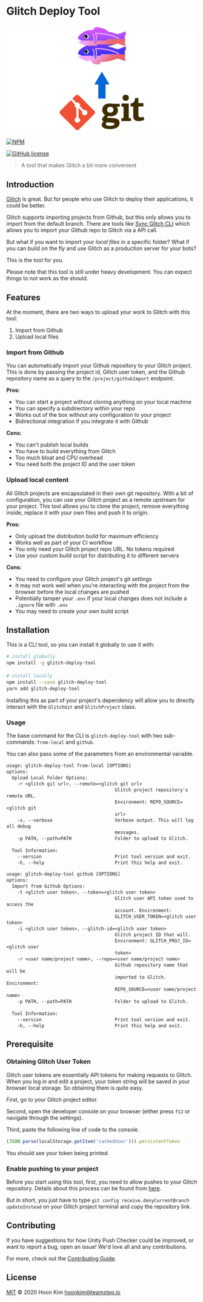 # Glitch Deploy Tool

![cover](img/cover.png)

[![NPM](https://nodei.co/npm/glitch-deploy-tool.png?downloads=true)](https://www.npmjs.com/package/glitch-deploy-tool)

[![GitHub license](https://img.shields.io/github/license/TeamSTEP/glitch-deploy-tool.svg)](https://github.com/TeamSTEP/glitch-deploy-tool/blob/main/LICENSE)

> A tool that makes Glitch a bit more convenient

## Introduction

[Glitch](https://glitch.com/) is great.
But for people who use Glitch to deploy their applications, it could be better.

Glitch supports importing projects from Github, but this only allows you to import from the default branch.
There are tools like [Sync Glitch CLI](https://github.com/glitch-tools/sync-glitch-cli) which allows you to import your Github repo to Glitch via a API call.

But what if you want to import your *local files* in a specific folder?
What if you can build on the fly and use Glitch as a production server for your bots?

This is the tool for you.

Please note that this tool is still under heavy development.
You can expect things to not work as the should.

## Features

At the moment, there are two ways to upload your work to Glitch with this tool:

1. Import from Github
2. Upload local files

### Import from Github

You can automatically import your Github repository to your Glitch project.
This is done by passing the project id, Glitch user token, and the Github repository name as a query to the `/project/githubImport` endpoint.

**Pros:**

- You can start a project without cloning anything on your local machine
- You can specify a subdirectory within your repo
- Works out of the box without any configuration to your project
- Bidirectional integration if you integrate it with Github

**Cons:**

- You can't publish local builds
- You have to build everything from Glitch
- Too much bloat and CPU overhead
- You need both the project ID and the user token

### Upload local content

All Glitch projects are encapsulated in their own git repository.
With a bit of configuration, you can use your Glitch project as a remote upstream for your project.
This tool allows you to clone the project, remove everything inside, replace it with your own files and push it to origin.

**Pros:**

- Only upload the distribution build for maximum efficiency
- Works well as part of your CI workflow
- You only need your Glitch project repo URL. No tokens required
- Use your custom build script for distributing it to different servers

**Cons:**

- You need to configure your Glitch project's git settings
- It may not work well when you're interacting with the project from the browser before the local changes are pushed
- Potentially tamper your `.env` if your local changes does not include a `.ignore` file with `.env`
- You may need to create your own build script

## Installation

This is a CLI tool, so you can install it globally to use it with:

```sh
# install globally
npm install -g glitch-deploy-tool

# install locally
npm install --save glitch-deploy-tool
yarn add glitch-deploy-tool
```

Installing this as part of your project's dependency will allow you to directly interact with the `GlitchGit` and `GlitchProject` class.

### Usage

The base command for the CLI is `glitch-deploy-tool` with two sub-commands: `from-local` and `github`.

You can also pass some of the parameters from an environmental variable.

```
usage: glitch-deploy-tool from-local [OPTIONS]
options:
  Upload Local Folder Options:
    -r <glitch git url>, --remote=<glitch git url>
                                        Glitch project repository's remote URL.
                                        Environment: REPO_SOURCE=<glitch git
                                        url>
    -v, --verbose                       Verbose output. This will log all debug
                                        messages.
    -p PATH, --path=PATH                Folder to upload to Glitch.

  Tool Information:
    --version                           Print tool version and exit.
    -h, --help                          Print this help and exit.

```

```
usage: glitch-deploy-tool github [OPTIONS]
options:
  Import from Github Options:
    -t <glitch user token>, --token=<glitch user token>
                                        Glitch user API token used to access the
                                        account. Environment:
                                        GLITCH_USER_TOKEN=<glitch user token>
    -i <glitch user token>, --glitch-id=<glitch user token>
                                        Glitch project ID that will.
                                        Environment: GLITCH_PROJ_ID=<glitch user
                                        token>
    -r <user name/project name>, --repo=<user name/project name>
                                        Github repository name that will be
                                        imported to Glitch. Environment:
                                        REPO_SOURCE=<user name/project name>
    -p PATH, --path=PATH                Folder to upload to Glitch.

  Tool Information:
    --version                           Print tool version and exit.
    -h, --help                          Print this help and exit.

```

## Prerequisite

### Obtaining Glitch User Token

Glitch user tokens are essentially API tokens for making requests to Glitch.
When you log in and edit a project, your token string will be saved in your browser local storage.
So obtaining them is quite easy.

First, go to your Glitch project editor.

Second, open the developer console on your browser (either press `f12` or navigate through the settings).

Third, paste the following line of code to the console.

```js
(JSON.parse(localStorage.getItem('cachedUser'))).persistentToken
```

You should see your token being printed.

### Enable pushing to your project

Before you start using this tool, first, you need to allow pushes to your Glitch repository.
Details about this process can be found from [here](https://glitch.happyfox.com/kb/article/85-how-do-i-push-code-that-i-created-locally-to-my-project-on-glitch/).

But in short, you just have to type `git config receive.denyCurrentBranch updateInstead` on your Glitch project terminal and copy the repository link.

## Contributing

If you have suggestions for how Unity Push Checker could be improved, or want to report a bug, open an issue! We'd love all and any contributions.

For more, check out the [Contributing Guide](CONTRIBUTING.md).

## License

[MIT](LICENSE) © 2020 Hoon Kim <hoonkim@teamstep.io>